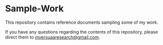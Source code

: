 # Sample-Work
This repository contains reference documents sampling some of my work.

If you have any questions regarding the contents of this repository, please direct them to myersuaaresearch@gmail.com.
